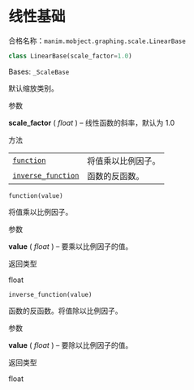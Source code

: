 # 线性基础

合格名称：`manim.mobject.graphing.scale.LinearBase`


```py
class LinearBase(scale_factor=1.0)
```

Bases: `_ScaleBase`

默认缩放类别。

参数

**scale_factor** ( _float_ ) – 线性函数的斜率，默认为 1.0

方法

|||
|-|-|
[`function`]()|将值乘以比例因子。
[`inverse_function`]()|函数的反函数。


`function(value)`

将值乘以比例因子。

参数

**value** ( _float_ ) – 要乘以比例因子的值。

返回类型

float


`inverse_function(value)`

函数的反函数。将值除以比例因子。

参数

**value** ( _float_ ) – 要除以比例因子的值。

返回类型

float

